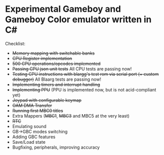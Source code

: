 # Experimental Gameboy and Gameboy Color emulator written in C#

Checklist:
-  ~~Memory mapping with switchable banks~~
-  ~~CPU Register implementation~~
-  ~~500 CPU operations/opcodes implemented~~
-  ~~Passing CPU json unit tests~~ All CPU tests are passing now!
-  ~~Testing CPU instructions with blargg's test rom via serial port (+ custom debugger)~~ All Blaarg tests are passing now!
-  ~~Implementing timers and interrupt handling~~
-  ~~Implementing PPU~~ (PPU is implemented now, but is not acid-compliant yet)
-  ~~Joypad with configurable keymap~~
-  ~~OAM DMA Transfer~~
-  ~~Running first MBC0 titles~~
-  Extra Mappers (~~MBC1~~, ~~MBC3~~ and MBC5 at the very least)
-  ~~RTC~~
-  Emulating sound
-  GB->GBC modes switching
-  Adding GBC features
-  Save/Load state
-  Bugfixing, peripherals, improving accuracy
